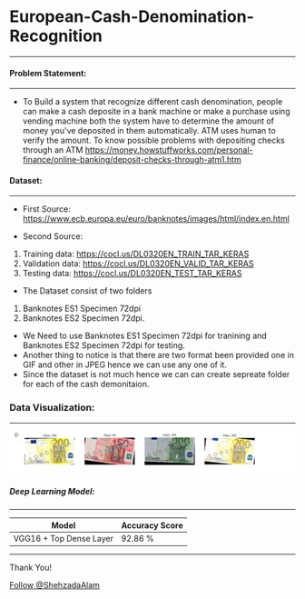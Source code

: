 # European-Cash-Denomination-Recognition
-----
#### Problem Statement:
-----
* To Build a system that recognize different cash denomination, people can make a cash deposite in a bank machine or make a purchase using vending machine both the system have to determine the amount  of money you've deposited in them automatically. ATM uses human to verify the amount. To know possible problems with depositing checks through an ATM https://money.howstuffworks.com/personal-finance/online-banking/deposit-checks-through-atm1.htm

#### Dataset:
----
* First Source: https://www.ecb.europa.eu/euro/banknotes/images/html/index.en.html

* Second Source: 
1. Training data: https://cocl.us/DL0320EN_TRAIN_TAR_KERAS
2. Validation data: https://cocl.us/DL0320EN_VALID_TAR_KERAS
3. Testing data: https://cocl.us/DL0320EN_TEST_TAR_KERAS

* The Dataset consist of two folders 
1. Banknotes ES1 Specimen 72dpi 
2. Banknotes ES2 Specimen 72dpi.

* We Need to use Banknotes ES1 Specimen 72dpi for tranining and Banknotes ES2 Specimen 72dpi for testing.
* Another thing to notice is that there are two format been provided one in GIF and other in JPEG hence we can use any one of it.
* Since the dataset is not much hence we can can create sepreate folder for each of the cash demonitaion.


### Data Visualization:
-----
![Cash Denomination](https://github.com/ShehzadaAlam/European-Cash-Denomination-Recognition/blob/master/Cash_Denomination.PNG)


##### Deep Learning Model:
----
Model | Accuracy Score
----- | ----- 
VGG16 + Top Dense Layer | 92.86 % 

----
<p>Thank You!	
<p><!-- Place this tag where you want the button to render. -->
<a class="github-button" href="https://github.com/ShehzadaAlam" aria-label="Follow @ShehzadaAlam on GitHub">Follow @ShehzadaAlam</a>
